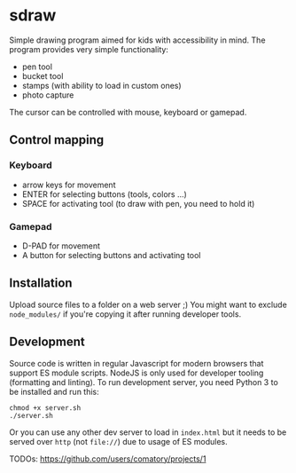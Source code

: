 # sdraw

Simple drawing program aimed for kids with accessibility in mind.
The program provides very simple functionality:

* pen tool
* bucket tool
* stamps (with ability to load in custom ones)
* photo capture

The cursor can be controlled with mouse, keyboard or gamepad.

## Control mapping

### Keyboard

- arrow keys for movement
- ENTER for selecting buttons (tools, colors ...)
- SPACE for activating tool (to draw with pen, you need to hold it)

### Gamepad

- D-PAD for movement
- A button for selecting buttons and activating tool

## Installation

Upload source files to a folder on a web server ;)
You might want to exclude `node_modules/` if you're copying it after running developer tools.

## Development

Source code is written in regular Javascript for modern browsers that support ES module scripts.
NodeJS is only used for developer tooling (formatting and linting). To run development server, you need Python 3 to be installed and run this:

```shell
chmod +x server.sh
./server.sh
```

Or you can use any other dev server to load in `index.html` but it needs to be served over `http` (not `file://`) due to usage of ES modules.

TODOs: https://github.com/users/comatory/projects/1
